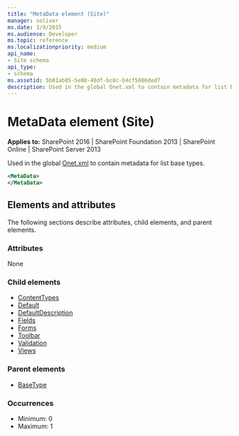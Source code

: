 ```yaml
---
title: "MetaData element (Site)"
manager: soliver
ms.date: 3/9/2015
ms.audience: Developer
ms.topic: reference
ms.localizationpriority: medium
api_name:
- Site schema
api_type:
- schema
ms.assetid: 5b01ab05-5e08-48df-bc8c-b4cf5086ded7
description: Used in the global Onet.xml to contain metadata for list base types.
---
```


# MetaData element (Site)

**Applies to:** SharePoint 2016 | SharePoint Foundation 2013 | SharePoint Online | SharePoint Server 2013

Used in the global [Onet.xml](https://msdn.microsoft.com/library/b99d6657-d9ae-4135-a43c-c58cdfcdc6c1%28Office.15%29.aspx) to contain metadata for list base types.

```XML
<MetaData>
</MetaData>
```

## Elements and attributes

The following sections describe attributes, child elements, and parent elements.

### Attributes

None

### Child elements

- [ContentTypes](contenttypes-element-list.md)
- [Default](default-element-listform.md)
- [DefaultDescription](defaultdescription-element-list.md)
- [Fields](fields-element-list.md)
- [Forms](forms-element-list.md)
- [Toolbar](toolbar-element-list.md)
- [Validation](validation-element-list.md)
- [Views](views-element-list.md)

### Parent elements

- [BaseType](basetype-element-site.md)

### Occurrences

- Minimum: 0
- Maximum: 1

<br/>
